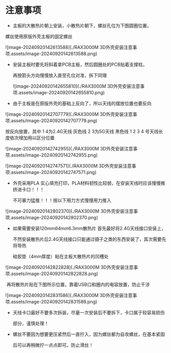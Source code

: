 # **注意事项**

- 主板的大散热片朝上安装，小散热片朝下，螺丝孔位为下图圆圈位置，

螺丝使用原版外壳主板的固定螺丝

![image-20240920142613588](./RAX3000M 3D外壳安装注意事项.assets/image-20240920142613588.png)



- 安装主板时要先将斜着拿PCB主板，然后圆圈处的PCB贴着支撑柱，

  再按箭头方向慢慢放入直至孔位对准，拆下同理

  ![image-20240920142655810](./RAX3000M 3D外壳安装注意事项.assets/image-20240920142655810.png)



- 由于主板是在原版外壳的基础上反向了，所以天线的摆放位置也要反向

![image-20240920142707779](./RAX3000M 3D外壳安装注意事项.assets/image-20240920142707779.png)

按反向放置，其中 1 4为2.4G天线 灰色线  2 3为5G天线  黑色线  1 2 3 4 号天线长度依次增加用以区分位置

![image-20240920142742955](./RAX3000M 3D外壳安装注意事项.assets/image-20240920142742955.png)

![image-20240920142747571](./RAX3000M 3D外壳安装注意事项.assets/image-20240920142747571.png)



- 外壳采用PLA 实心填充打印，PLA材料韧性比较弱，在安装天线时应该慢慢推挤进卡口！！！ 

  不可暴力猛推！！！按以下用力方式慢慢用力推入

![image-20240920142802370](./RAX3000M 3D外壳安装注意事项.assets/image-20240920142802370.png)



- 如果需要安装120mm*64mm*6.3mm散热片 首先最好将2.4G天线接口安装上，

  不然安装散热片后2.4G天线接口只能通过镊子之类的东西安装了，其次需要先将导热

  硅胶垫（4mm厚度）粘在主板大散热片的凹槽处

![image-20240920142822828](./RAX3000M 3D外壳安装注意事项.assets/image-20240920142822828.png)

​		再将散热片贴在下图所示位置，靠着USB口和圈内的电容放置，防止干涉

![image-20240920142831586](./RAX3000M 3D外壳安装注意事项.assets/image-20240920142831586.png)



- 天线卡口最好不要多次拆装，尽量一次安装后不要拆下，卡口属于较容易损伤

  部分，谨慎处理！

  

- 螺丝不要因为想要更压紧然后一直拧入，因为螺丝都为自攻螺丝，在基本紧固

  后可以再稍微拧一点点即可。防止滑丝！